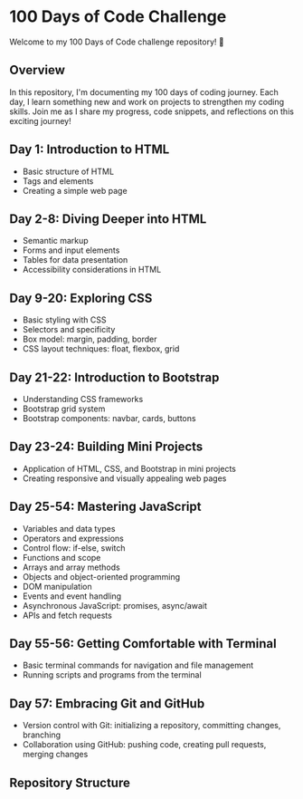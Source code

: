 # 100 Days of Code Challenge

Welcome to my 100 Days of Code challenge repository! 🚀

## Overview

In this repository, I'm documenting my 100 days of coding journey. Each day, I learn something new and work on projects to strengthen my coding skills. Join me as I share my progress, code snippets, and reflections on this exciting journey!

## Day 1: Introduction to HTML
- Basic structure of HTML
- Tags and elements
- Creating a simple web page

## Day 2-8: Diving Deeper into HTML
- Semantic markup
- Forms and input elements
- Tables for data presentation
- Accessibility considerations in HTML

## Day 9-20: Exploring CSS
- Basic styling with CSS
- Selectors and specificity
- Box model: margin, padding, border
- CSS layout techniques: float, flexbox, grid

## Day 21-22: Introduction to Bootstrap
- Understanding CSS frameworks
- Bootstrap grid system
- Bootstrap components: navbar, cards, buttons

## Day 23-24: Building Mini Projects
- Application of HTML, CSS, and Bootstrap in mini projects
- Creating responsive and visually appealing web pages

## Day 25-54: Mastering JavaScript
- Variables and data types
- Operators and expressions
- Control flow: if-else, switch
- Functions and scope
- Arrays and array methods
- Objects and object-oriented programming
- DOM manipulation
- Events and event handling
- Asynchronous JavaScript: promises, async/await
- APIs and fetch requests

## Day 55-56: Getting Comfortable with Terminal
- Basic terminal commands for navigation and file management
- Running scripts and programs from the terminal

## Day 57: Embracing Git and GitHub
- Version control with Git: initializing a repository, committing changes, branching
- Collaboration using GitHub: pushing code, creating pull requests, merging changes

## Repository Structure
